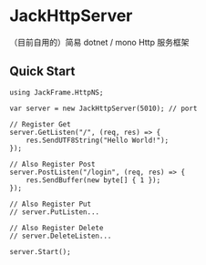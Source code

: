 # JackHttpServer
（目前自用的）简易 dotnet / mono Http 服务框架

## Quick Start
```
using JackFrame.HttpNS;

var server = new JackHttpServer(5010); // port

// Register Get
server.GetListen("/", (req, res) => {
    res.SendUTF8String("Hello World!");
});

// Also Register Post
server.PostListen("/login", (req, res) => {
    res.SendBuffer(new byte[] { 1 });
});

// Also Register Put
// server.PutListen...

// Also Register Delete
// server.DeleteListen...

server.Start();
```